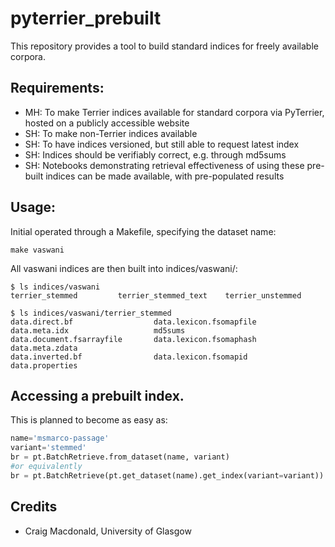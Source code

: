 # pyterrier_prebuilt

This repository provides a tool to build standard indices for freely available corpora.


## Requirements:

 - MH: To make Terrier indices available for standard corpora via PyTerrier, hosted on a publicly accessible website
 - SH: To make non-Terrier indices available
 - SH: To have indices versioned, but still able to request latest index
 - SH: Indices should be verifiably correct, e.g. through md5sums
 - SH: Notebooks demonstrating retrieval effectiveness of using these pre-built indices can be made available, with pre-populated results

## Usage:

Initial operated through a Makefile,  specifying the dataset name:

```shell
make vaswani
```

All vaswani indices are then built into indices/vaswani/:
```shell
$ ls indices/vaswani 
terrier_stemmed         terrier_stemmed_text    terrier_unstemmed

$ ls indices/vaswani/terrier_stemmed
data.direct.bf                  data.lexicon.fsomapfile         data.meta.idx                   md5sums
data.document.fsarrayfile       data.lexicon.fsomaphash         data.meta.zdata
data.inverted.bf                data.lexicon.fsomapid           data.properties
```


## Accessing a prebuilt index.

This is planned to become as easy as:
```python
name='msmarco-passage'
variant='stemmed'
br = pt.BatchRetrieve.from_dataset(name, variant)
#or equivalently
br = pt.BatchRetrieve(pt.get_dataset(name).get_index(variant=variant))

```


## Credits

 - Craig Macdonald, University of Glasgow